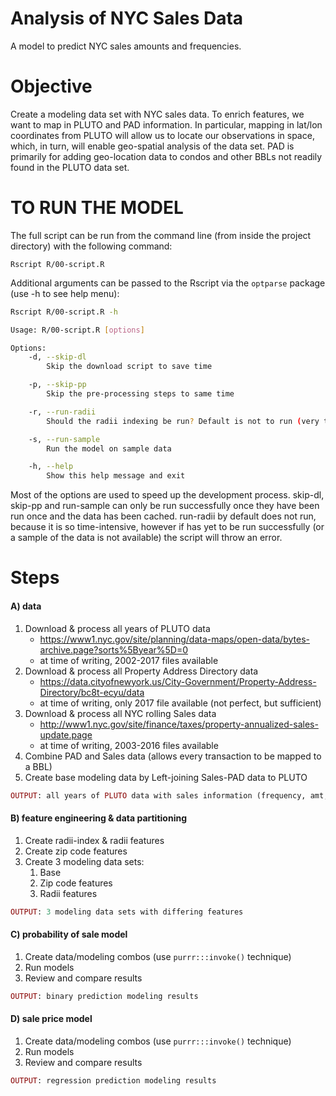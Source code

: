 Analysis of NYC Sales Data
================

A model to predict NYC sales amounts and frequencies.

Objective
=========

Create a modeling data set with NYC sales data. To enrich features, we want to map in PLUTO and PAD information. In particular, mapping in lat/lon coordinates from PLUTO will allow us to locate our observations in space, which, in turn, will enable geo-spatial analysis of the data set. PAD is primarily for adding geo-location data to condos and other BBLs not readily found in the PLUTO data set.

TO RUN THE MODEL
================

The full script can be run from the command line (from inside the project directory) with the following command:

`Rscript R/00-script.R`

Additional arguments can be passed to the Rscript via the `optparse` package (use -h to see help menu):

``` bash
Rscript R/00-script.R -h

Usage: R/00-script.R [options]

Options:
    -d, --skip-dl
        Skip the download script to save time

    -p, --skip-pp
        Skip the pre-processing steps to same time

    -r, --run-radii
        Should the radii indexing be run? Default is not to run (very time intensive)

    -s, --run-sample
        Run the model on sample data

    -h, --help
        Show this help message and exit
```

Most of the options are used to speed up the development process. skip-dl, skip-pp and run-sample can only be run successfully once they have been run once and the data has been cached. run-radii by default does not run, because it is so time-intensive, however if has yet to be run successfully (or a sample of the data is not available) the script will throw an error.

Steps
=====

#### A) data

1.  Download & process all years of PLUTO data
    -   <https://www1.nyc.gov/site/planning/data-maps/open-data/bytes-archive.page?sorts%5Byear%5D=0>
    -   at time of writing, 2002-2017 files available
2.  Download & process all Property Address Directory data
    -   <https://data.cityofnewyork.us/City-Government/Property-Address-Directory/bc8t-ecyu/data>
    -   at time of writing, only 2017 file available (not perfect, but sufficient)
3.  Download & process all NYC rolling Sales data
    -   <http://www1.nyc.gov/site/finance/taxes/property-annualized-sales-update.page>
    -   at time of writing, 2003-2016 files available
4.  Combine PAD and Sales data (allows every transaction to be mapped to a BBL)
5.  Create base modeling data by Left-joining Sales-PAD data to PLUTO

``` ruby
OUTPUT: all years of PLUTO data with sales information (frequency, amt, etc)
```

#### B) feature engineering & data partitioning

1.  Create radii-index & radii features
2.  Create zip code features
3.  Create 3 modeling data sets:
    1.  Base
    2.  Zip code features
    3.  Radii features

``` ruby
OUTPUT: 3 modeling data sets with differing features
```

#### C) probability of sale model

1.  Create data/modeling combos (use `purrr:::invoke()` technique)
2.  Run models
3.  Review and compare results

``` ruby
OUTPUT: binary prediction modeling results
```

#### D) sale price model

1.  Create data/modeling combos (use `purrr:::invoke()` technique)
2.  Run models
3.  Review and compare results

``` ruby
OUTPUT: regression prediction modeling results
```
